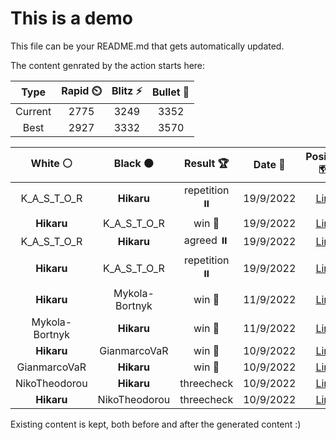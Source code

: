 # This is a demo

This file can be your README.md that gets automatically updated.

The content genrated by the action starts here:

<!--START_SECTION:chessStats-->
<!-- Automatically generated with https://github.com/Balastrong/chess-stats-action -->

| Type | Rapid ⏲️ | Blitz ⚡ | Bullet 🔫 |
|:---:|:---:|:---:|:---:|
| Current | 2775 | 3249 | 3352 |
| Best | 2927 | 3332 | 3570 |

| White ⚪ | Black ⚫ | Result 🏆 | Date 📅 | Position 🗺️ | Type 🕕 |
|:---:|:---:|:---:|:---:|:---:|:---:|
| K_A_S_T_O_R | **Hikaru** | repetition ⏸️ | 19/9/2022 | <a href="http://www.ee.unb.ca/cgi-bin/tervo/fen.pl?select=2r3k1/1r3ppp/2q1p3/p1B1P3/P2P4/7P/5PP1/R4QK1 b - -">Link</a> | Rapid |
| **Hikaru** | K_A_S_T_O_R | win 🥇 | 19/9/2022 | <a href="http://www.ee.unb.ca/cgi-bin/tervo/fen.pl?select=8/RQ3pbk/4pnp1/5qB1/7P/6P1/5PK1/8 b - -">Link</a> | Rapid |
| K_A_S_T_O_R | **Hikaru** | agreed ⏸️ | 19/9/2022 | <a href="http://www.ee.unb.ca/cgi-bin/tervo/fen.pl?select=8/1k6/8/PbB5/1P6/6K1/8/8 w - -">Link</a> | Rapid |
| **Hikaru** | K_A_S_T_O_R | repetition ⏸️ | 19/9/2022 | <a href="http://www.ee.unb.ca/cgi-bin/tervo/fen.pl?select=8/5p2/3kp1p1/p1p4p/PrBn1P1P/1P1P2P1/5K2/1R6 b - -">Link</a> | Rapid |
| **Hikaru** | Mykola-Bortnyk | win 🥇 | 11/9/2022 | <a href="http://www.ee.unb.ca/cgi-bin/tervo/fen.pl?select=1r6/R1pk1p2/4P3/3P4/2P2Bb1/1PK3P1/8/8 b - -">Link</a> | Blitz |
| Mykola-Bortnyk | **Hikaru** | win 🥇 | 11/9/2022 | <a href="http://www.ee.unb.ca/cgi-bin/tervo/fen.pl?select=7k/7p/1R4p1/P4r2/7P/8/1p3qK1/3Q4 w - -">Link</a> | Blitz |
| **Hikaru** | GianmarcoVaR | win 🥇 | 10/9/2022 | <a href="http://www.ee.unb.ca/cgi-bin/tervo/fen.pl?select=8/5p2/8/5K1p/p5PP/k7/P4P2/8 b - g3">Link</a> | Blitz |
| GianmarcoVaR | **Hikaru** | win 🥇 | 10/9/2022 | <a href="http://www.ee.unb.ca/cgi-bin/tervo/fen.pl?select=6k1/3q1rb1/8/3p4/1P1PrP1B/3Q3P/P4R1K/8 w - -">Link</a> | Blitz |
| NikoTheodorou | **Hikaru** | threecheck  | 10/9/2022 | <a href="http://www.ee.unb.ca/cgi-bin/tervo/fen.pl?select=4Q2k/ppBb1pp1/8/4P3/7P/6P1/P4P2/6K1 b - -">Link</a> | Blitz |
| **Hikaru** | NikoTheodorou | threecheck  | 10/9/2022 | <a href="http://www.ee.unb.ca/cgi-bin/tervo/fen.pl?select=r1b4q/pp1p1kp1/4p3/2p5/4Pn2/2N2Q2/PPPP1PKb/R1B2R2 w - -">Link</a> | Blitz |

<!--END_SECTION:chessStats-->

Existing content is kept, both before and after the generated content :)
